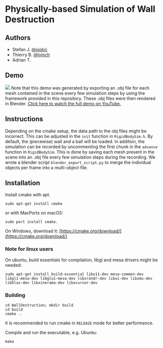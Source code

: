 # Physically-based Simulation of Wall Destruction

## Authors
- Stefan J. [@sjokic](https://github.com/sjokic)
- Thierry B. [@lyinch](https://github.com/lyinch)
- Adrian T.

## Demo
![](https://github.com/sjokic/WallDestruction/blob/main/wall-destruction.gif?raw=true)
Note that this demo was generated by exporting an .obj file for each mesh contained in the scene every few simulation steps by using the framework provided in this repository. These .obj files were then rendered in Blender.
[Click here to watch the full demo on YouTube.](https://www.youtube.com/watch?v=wi1qvkXI1Ag)

## Instructions
Depending on the cmake setup, the data path to the obj files might be incorrect. This can be adjusted in the `init` function
in `RigidBodySim.h`. By default, the (piecewise) wall and a ball will be loaded. In addition, the simulation can be recorded by uncommenting the first chunk in the `advance` function in `RigidBodySim`. This is done by saving each mesh present in the scene into an .obj file every few simulation steps during the recording. We wrote a blender
script `blender_export_script.py` to merge the individual objects per frame into a multi-object file.

## Installation

Install cmake with apt.
```
sudo apt-get install cmake
```
or with MacPorts on macOS:
```
sudo port install cmake.
```
On Windows, download it:
[https://cmake.org/download/](https://cmake.org/download/)

### Note for linux users

On ubuntu, build essentials for compilation, libgl and mesa drivers might be needed:
```
sudo apt-get install build-essential libx11-dev mesa-common-dev libgl1-mesa-dev libglu1-mesa-dev libxrandr-dev libxi-dev libxmu-dev libblas-dev libxinerama-dev libxcursor-dev
```

### Building

```
cd WallDestruction; mkdir build
cd build
cmake ..
```
It is recommended to run cmake in `RELEASE` mode for better performance.

Compile and run the executable, e.g. Ubuntu:
```
make
```
